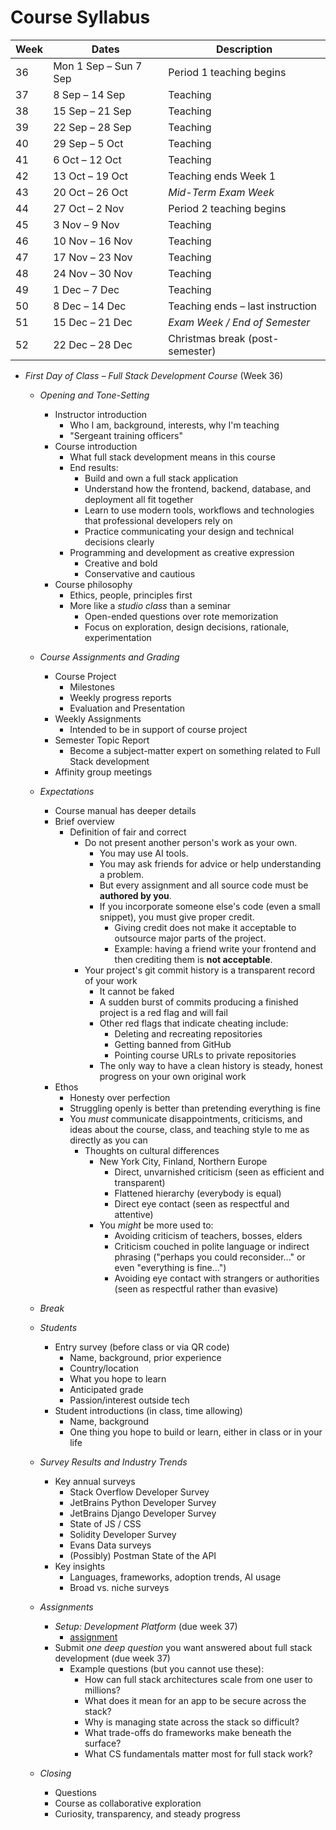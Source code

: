 # Course Syllabus

| Week | Dates                 | Description                      |
| -------- | --------------------- | -------------------------------- |
| 36       | Mon 1 Sep – Sun 7 Sep | Period 1 teaching begins         |
| 37       | 8 Sep – 14 Sep        | Teaching                         |
| 38       | 15 Sep – 21 Sep       | Teaching                         |
| 39       | 22 Sep – 28 Sep       | Teaching                         |
| 40       | 29 Sep – 5 Oct        | Teaching                         |
| 41       | 6 Oct – 12 Oct        | Teaching                         |
| 42       | 13 Oct – 19 Oct       | Teaching ends Week 1             |
| 43       | 20 Oct – 26 Oct       | *Mid-Term Exam Week*           |
| 44       | 27 Oct – 2 Nov        | Period 2 teaching begins         |
| 45       | 3 Nov – 9 Nov         | Teaching                         |
| 46       | 10 Nov – 16 Nov       | Teaching                         |
| 47       | 17 Nov – 23 Nov       | Teaching                         |
| 48       | 24 Nov – 30 Nov       | Teaching                         |
| 49       | 1 Dec – 7 Dec         | Teaching                         |
| 50       | 8 Dec – 14 Dec        | Teaching ends – last instruction |
| 51       | 15 Dec – 21 Dec       | *Exam Week / End of Semester*  |
| 52       | 22 Dec – 28 Dec       | Christmas break (post-semester)  |

- *First Day of Class – Full Stack Development Course* (Week 36)
  - *Opening and Tone-Setting*
    - Instructor introduction
      - Who I am, background, interests, why I'm teaching
      - "Sergeant training officers"
    - Course introduction
      - What full stack development means in this course
      - End results:
        - Build and own a full stack application
        - Understand how the frontend, backend, database, and deployment all fit together
        - Learn to use modern tools, workflows and technologies that professional developers rely on
        - Practice communicating your design and technical decisions clearly
      - Programming and development as creative expression
        - Creative and bold
        - Conservative and cautious
    - Course philosophy
      - Ethics, people, principles first
      - More like a *studio class* than a seminar
        - Open-ended questions over rote memorization
        - Focus on exploration, design decisions, rationale, experimentation

  - *Course Assignments and Grading*
    - Course Project
      - Milestones
      - Weekly progress reports
      - Evaluation and Presentation
    - Weekly Assignments
      - Intended to be in support of course project
    - Semester Topic Report
      - Become a subject-matter expert on something related to Full Stack development
    - Affinity group meetings

  - *Expectations*
    - Course manual has deeper details
    - Brief overview
      - Definition of fair and correct
        - Do not present another person's work as your own.
          - You may use AI tools.
          - You may ask friends for advice or help understanding a problem.
          - But every assignment and all source code must be **authored by you**.
          - If you incorporate someone else's code (even a small snippet), you must give proper credit.
            - Giving credit does not make it acceptable to outsource major parts of the project.
            - Example: having a friend write your frontend and then crediting them is **not acceptable**.
        - Your project's git commit history is a transparent record of your work
          - It cannot be faked
          - A sudden burst of commits producing a finished project is a red flag and will fail
          - Other red flags that indicate cheating include:
            - Deleting and recreating repositories
            - Getting banned from GitHub
            - Pointing course URLs to private repositories
          - The only way to have a clean history is steady, honest progress on your own original work
    - Ethos
      - Honesty over perfection
      - Struggling openly is better than pretending everything is fine
      - You *must* communicate disappointments, criticisms, and ideas about the course, class, and teaching style to me as directly as you can
        - Thoughts on cultural differences
          - New York City, Finland, Northern Europe
            - Direct, unvarnished criticism (seen as efficient and transparent)
            - Flattened hierarchy (everybody is equal)
            - Direct eye contact (seen as respectful and attentive)
          - You *might* be more used to:
            - Avoiding criticism of teachers, bosses, elders
            - Criticism couched in polite language or indirect phrasing ("perhaps you could reconsider..." or even "everything is fine...")
            - Avoiding eye contact with strangers or authorities (seen as respectful rather than evasive)

  - *Break*

  - *Students*
    - Entry survey (before class or via QR code)
      - Name, background, prior experience
      - Country/location
      - What you hope to learn
      - Anticipated grade
      - Passion/interest outside tech
    - Student introductions (in class, time allowing)
      - Name, background
      - One thing you hope to build or learn, either in class or in your life

  - *Survey Results and Industry Trends*
    - Key annual surveys
      - Stack Overflow Developer Survey
      - JetBrains Python Developer Survey
      - JetBrains Django Developer Survey
      - State of JS / CSS
      - Solidity Developer Survey
      - Evans Data surveys
      - (Possibly) Postman State of the API
    - Key insights
      - Languages, frameworks, adoption trends, AI usage
      - Broad vs. niche surveys

  - *Assignments*
    - *Setup: Development Platform* (due week 37)
      - [assignment](assignments/36-setup-development-platform.md)
    - Submit *one deep question* you want answered about full stack development (due week 37)
      - Example questions (but you cannot use these):
        - How can full stack architectures scale from one user to millions?
        - What does it mean for an app to be secure across the stack?
        - Why is managing state across the stack so difficult?
        - What trade-offs do frameworks make beneath the surface?
        - What CS fundamentals matter most for full stack work?

  - *Closing*
    - Questions
    - Course as collaborative exploration
    - Curiosity, transparency, and steady progress
